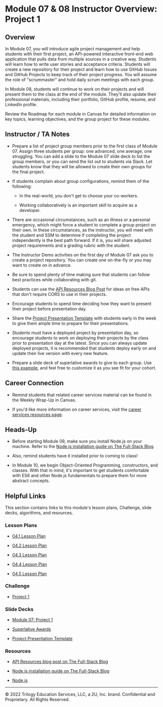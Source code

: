 # Module 07 & 08 Instructor Overview: Project 1

## Overview

In Module 07, you will introduce agile project management and help students with their first project, an API-powered interactive front-end web application that pulls data from multiple sources in a creative way. Students will learn how to write user stories and acceptance criteria. Students will create a new repository for their project and learn how to use GitHub Issues and GitHub Projects to keep track of their project progress. You will assume the role of "scrummaster" and hold daily scrum meetings with each group.

In Module 08, students will continue to work on their projects and will present them to the class at the end of the module. They'll also update their professional materials, including their portfolio, GitHub profile, resume, and LinkedIn profile.

Review the Roadmap for each module in Canvas for detailed information on key topics, learning objectives, and the group project for these modules.

## Instructor / TA Notes

* Prepare a list of project group members prior to the first class of Module 07. Assign three students per group: one advanced, one average, one struggling. You can add a slide to the Module 07 slide deck to list the group members, or you can send the list out to students via Slack. Let students know that they will be allowed to create their own groups for the final project.

* If students complain about group configurations, remind them of the following:

  * In the real-world, you don't get to choose your co-workers.

  * Working collaboratively is an important skill to acquire as a developer.

* There are occasional circumstances, such as an illness or a personal emergency, which might force a student to complete a group project on their own. In these circumstances, as the instructor, you will meet with the student and SSM to determine if completing the project independently is the best path forward. If it is, you will share adjusted project requirements and a grading rubric with the student.

* The Instructor Demo activities on the first day of Module 07 ask you to create a project repository. You can create one on-the-fly or you may want to create on in advance.

* Be sure to spend plenty of time making sure that students can follow best practices while collaborating with git.

* Students can use the [API Resources Blog Post](https://coding-boot-camp.github.io/full-stack/apis/api-resources) for ideas on free APIs that don't require CORS to use in their projects.

* Encourage students to spend time deciding how they want to present their project before presentation day.

* Share the [Project Presentation Template](https://docs.google.com/presentation/d/10QaO9KH8HtUXj__81ve0SZcpO5DbMbqqQr4iPpbwKks/edit?usp=sharing) with students early in the week to give them ample time to prepare for their presentations.

* Students must have a deployed project by presentation day, so encourage students to work on deploying their projects by the class prior to presentation day at the latest. Since you can always update deployed projects, it is recommended that students deploy early on and update their live version with every new feature.

* Prepare a slide deck of superlative awards to give to each group. Use [this example](https://docs.google.com/presentation/d/1Tca5VT_S13ioFUO-pewh_g9dJaBQ9prg-vsRwMjyDXU/edit?usp=sharing), and feel free to customize it as you see fit for your cohort.

## Career Connection

* Remind students that related career services material can be found in the Weekly Wrap-Up in Canvas.

* If you'd like more information on career services, visit the [career services resources page](https://careernetwork.2u.com/?utm_medium=Academics&utm_source=boot_camp/).

## Heads-Up

* Before starting Module 09, make sure you install Node.js on your machine. Refer to the [Node.js installation guide on The Full-Stack Blog](https://coding-boot-camp.github.io/full-stack/nodejs/how-to-install-nodejs).

* Also, remind students have it installed prior to coming to class!

* In Module 10, we begin Object-Oriented Programming, constructors, and classes. With that in mind, it's important to get students comfortable with ES6 and other Node.js fundamentals to prepare them for more abstract concepts.

## Helpful Links

This section contains links to this module's lesson plans, Challenge, slide decks, algorithms, and resources.

### Lesson Plans

  * [04.1 Lesson Plan](./01-Day/01-Day-LessonPlan.md)

  * [04.2 Lesson Plan](./02-Day/02-Day-LessonPlan.md)

  * [04.3 Lesson Plan](./03-Day/03-Day-LessonPlan.md)

  * [04.4 Lesson Plan](./04-Day/04-Day-LessonPlan.md)

  * [04.5 Lesson Plan](./05-Day/05-Day-LessonPlan.md)

### Challenge

  * [Project 1](../../../01-Class-Content/08-Project-1-Contd/02-Challenge/README.md)

### Slide Decks

  * [Module 07: Project 1](https://docs.google.com/presentation/d/1qiKXCTJ54GUJyOucuFgd_rt27a89iEAdhJ2BGaAZ8aA/edit?usp=sharing)

  * [Superlative Awards](https://docs.google.com/presentation/d/1Tca5VT_S13ioFUO-pewh_g9dJaBQ9prg-vsRwMjyDXU/edit?usp=sharing)

  * [Project Presentation Template](https://docs.google.com/presentation/d/10QaO9KH8HtUXj__81ve0SZcpO5DbMbqqQr4iPpbwKks/edit?usp=sharing)

### Resources

  * [API Resources blog post on The Full-Stack Blog](https://coding-boot-camp.github.io/full-stack/apis/api-resources)

  * [Node.js installation guide on The Full-Stack Blog](https://coding-boot-camp.github.io/full-stack/nodejs/how-to-install-nodejs)

  * [Node.js](https://nodejs.org/en/)

---
© 2022 Trilogy Education Services, LLC, a 2U, Inc. brand. Confidential and Proprietary. All Rights Reserved.
